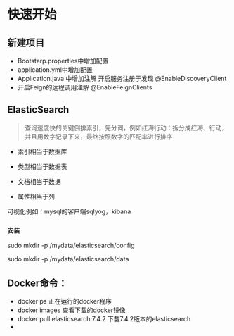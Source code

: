 # 快速开始



## 新建项目

* Bootstarp.properties中增加配置
* application.yml中增加配置
* Application.java 中增加注解 开启服务注册于发现 @EnableDiscoveryClient
* 开启Feign的远程调用注解 @EnableFeignClients

## ElasticSearch

> 查询速度快的关键倒排索引，先分词，例如红海行动：拆分成红海、行动，并且用数字记录下来，最终按照数字的匹配率进行排序

* 索引相当于数据库
* 类型相当于数据表

* 文档相当于数据
* 属性相当于列

可视化例如：mysql的客户端sqlyog，kibana

###  `安装`

sudo mkdir -p /mydata/elasticsearch/config

sudo mkdir -p /mydata/elasticsearch/data



## Docker命令：



* docker ps 正在运行的docker程序
* docker images 查看下载的docker镜像
* docker pull elasticsearch:7.4.2 下载7.4.2版本的elasticsearch
* 











